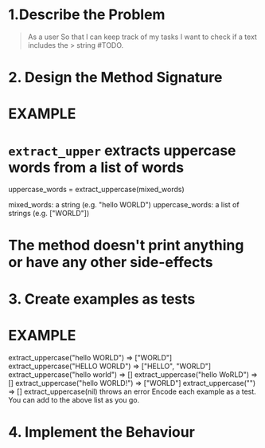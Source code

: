 # 1.Describe the Problem

<!-- Put or write the user story here. Add any clarifying notes you might have. -->
> As a user
> So that I can keep track of my tasks
> I want to check if a text includes the > string #TODO.

# 2. Design the Method Signature

<!-- Include the name of the method, its parameters, return value, and side effects. -->

# EXAMPLE

# `extract_upper` extracts uppercase words from a list of words
uppercase_words = extract_uppercase(mixed_words)

mixed_words: a string (e.g. "hello WORLD")
uppercase_words: a list of strings (e.g. ["WORLD"])

# The method doesn't print anything or have any other side-effects
# 3. Create examples as tests

<!-- Make a list of examples of what the method will take and return. -->

# EXAMPLE

extract_uppercase("hello WORLD") => ["WORLD"]
extract_uppercase("HELLO WORLD") => ["HELLO", "WORLD"]
extract_uppercase("hello world") => []
extract_uppercase("hello WoRLD") => []
extract_uppercase("hello WORLD!") => ["WORLD"]
extract_uppercase("") => []
extract_uppercase(nil) throws an error
Encode each example as a test. You can add to the above list as you go.

# 4. Implement the Behaviour

<!-- After each test you write, follow the test-driving process of red, green, refactor to implement the behaviour. -->